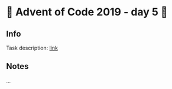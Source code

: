 # 🎄 Advent of Code 2019 - day 5 🎄

## Info

Task description: [link](https://adventofcode.com/2019/day/5)

## Notes

...
